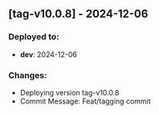 
## [tag-v10.0.8] - 2024-12-06
### Deployed to:
- **dev**: 2024-12-06
### Changes:
- Deploying version tag-v10.0.8
- Commit Message: Feat/tagging commit 

